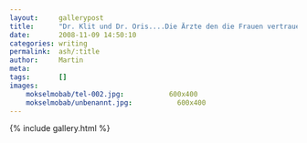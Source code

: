 ```yaml
---
layout:     gallerypost
title:      "Dr. Klit und Dr. Oris....Die Ärzte den die Frauen vertrauen ! "
date:       2008-11-09 14:50:10
categories: writing
permalink:  ash/:title
author:     Martin
meta:
tags:       []
images:
    mokselmobab/tel-002.jpg:           600x400
    mokselmobab/unbenannt.jpg:           600x400
---
```


{% include gallery.html %}
